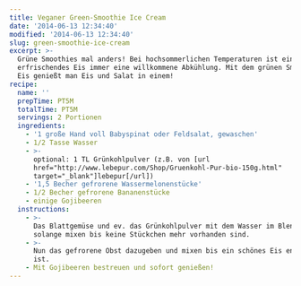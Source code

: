 ```yaml
---
title: Veganer Green-Smoothie Ice Cream
date: '2014-06-13 12:34:40'
modified: '2014-06-13 12:34:40'
slug: green-smoothie-ice-cream
excerpt: >-
  Grüne Smoothies mal anders! Bei hochsommerlichen Temperaturen ist ein
  erfrischendes Eis immer eine willkommene Abkühlung. Mit dem grünen Smoothie
  Eis genießt man Eis und Salat in einem!
recipe:
  name: ''
  prepTime: PT5M
  totalTime: PT5M
  servings: 2 Portionen
  ingredients:
    - '1 große Hand voll Babyspinat oder Feldsalat, gewaschen'
    - 1/2 Tasse Wasser
    - >-
      optional: 1 TL Grünkohlpulver (z.B. von [url
      href="http://www.lebepur.com/Shop/Gruenkohl-Pur-bio-150g.html"
      target="_blank"]lebepur[/url])
    - '1,5 Becher gefrorene Wassermelonenstücke'
    - 1/2 Becher gefrorene Bananenstücke
    - einige Gojibeeren
  instructions:
    - >-
      Das Blattgemüse und ev. das Grünkohlpulver mit dem Wasser im Blender
      solange mixen bis keine Stückchen mehr vorhanden sind.
    - >-
      Nun das gefrorene Obst dazugeben und mixen bis ein schönes Eis entstanden
      ist.
    - Mit Gojibeeren bestreuen und sofort genießen!
---
```


